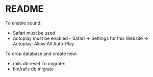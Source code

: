# README

To enable sound:
 - Safari must be used
 - Autoplay must be enabled - Safari -> Settings for this Website -> Autoplay: Allow All Auto-Play
 
To drop database and create new:
 - rails db:reset 
To migrate:
 - bin/rails db:migrate



